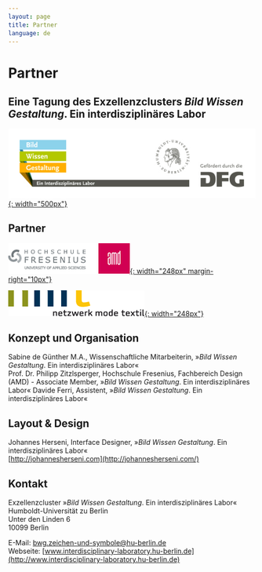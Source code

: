 ```yaml
---
layout: page
title: Partner
language: de
---
```


# Partner

## Eine Tagung des Exzellenzclusters *Bild Wissen Gestaltung*. Ein interdisziplinäres Labor

[![Logo Exzellenzcluster Bild Wissen Gestaltung](../images/bwg.jpg){: width="500px"}](https://www.interdisciplinary-laboratory.hu-berlin.de)

## Partner

[![Logo Hochschule Fresenius AMD](../images/amd.png){: width="248px" margin-right="10px"}](http://www.amdnet.de)


 
[![Logo Netzwerk Mode Textil](../images/nmt.png){: width="248px"}](http://www.netzwerk-mode-textil.de)

## Konzept und Organisation

Sabine de Günther M.A., Wissenschaftliche Mitarbeiterin, »_Bild Wissen Gestaltung_. Ein interdisziplinäres Labor«  
Prof. Dr. Philipp Zitzlsperger, Hochschule Fresenius, Fachbereich Design (AMD) - Associate Member, »_Bild Wissen Gestaltung_. Ein interdisziplinäres Labor«
Davide Ferri, Assistent, »_Bild Wissen Gestaltung_. Ein interdisziplinäres Labor«  

## Layout & Design

Johannes Herseni, Interface Designer, »_Bild Wissen Gestaltung_. Ein interdisziplinäres Labor«     
[http://johannesherseni.com](http://johannesherseni.com/)

## Kontakt

Exzellenzcluster »_Bild Wissen Gestaltung_. Ein interdisziplinäres Labor«  
Humboldt-Universität zu Berlin  
Unter den Linden 6  
10099 Berlin  

E-Mail: [bwg.zeichen-und-symbole@hu-berlin.de](mailto:bwg.zeichen-und-symbole@hu-berlin.de)  
Webseite: [www.interdisciplinary-laboratory.hu-berlin.de](http://www.interdisciplinary-laboratory.hu-berlin.de)
